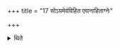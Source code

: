 +++
title = "17 सोऽयमेवंविहित एवानाहिताग्नेः"

+++

<details><summary>थिते</summary>

17. The thus prescribed Pindapitṛyajña itself is (supposed to be prescribed) for one who has not established fires.
</details>
